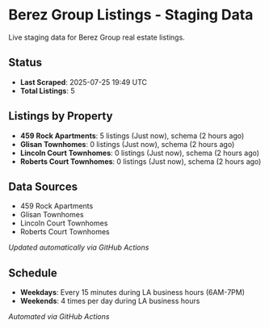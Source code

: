 # Berez Group Listings - Staging Data

Live staging data for Berez Group real estate listings.

## Status

- **Last Scraped**: 2025-07-25 19:49 UTC
- **Total Listings**: 5

## Listings by Property

- **459 Rock Apartments**: 5 listings (Just now), schema (2 hours ago)
- **Glisan Townhomes**: 0 listings (Just now), schema (2 hours ago)
- **Lincoln Court Townhomes**: 0 listings (Just now), schema (2 hours ago)
- **Roberts Court Townhomes**: 0 listings (Just now), schema (2 hours ago)

## Data Sources

- 459 Rock Apartments
- Glisan Townhomes
- Lincoln Court Townhomes
- Roberts Court Townhomes

*Updated automatically via GitHub Actions*

## Schedule

- **Weekdays**: Every 15 minutes during LA business hours (6AM-7PM)
- **Weekends**: 4 times per day during LA business hours

*Automated via GitHub Actions*
